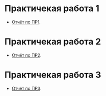 # Практичекая работа 1

- [Отчёт по ПР1](practice/PeteshovaSV_otchet_pr1.pdf).

# Практичекая работа 2

- [Отчёт по ПР2](practice/PeteshovaSV_otchet_2.pdf).

# Практичекая работа 3

- [Отчёт по ПР3](practice/PeteshovaSV_otchet_3.pdf).
